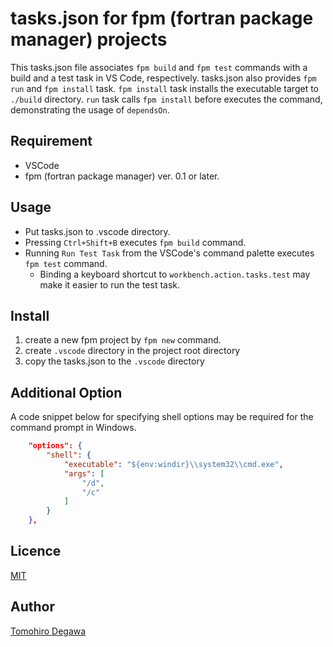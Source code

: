 # tasks.json for fpm (fortran package manager) projects

This tasks.json file associates `fpm build` and `fpm test` commands with a build and a test task in VS Code, respectively.
tasks.json also provides `fpm run` and `fpm install` task. `fpm install` task installs the executable target to `./build` directory.
`run` task calls `fpm install` before executes the command, demonstrating the usage of `dependsOn`.

## Requirement

- VSCode
- fpm (fortran package manager) ver. 0.1 or later.

## Usage
- Put tasks.json to .vscode directory.
- Pressing `Ctrl+Shift+B` executes `fpm build` command.
- Running `Run Test Task` from the VSCode's command palette executes `fpm test` command.
  - Binding a keyboard shortcut to `workbench.action.tasks.test` may make it easier to run the test task.

## Install

1. create a new fpm project by `fpm new` command.
1. create `.vscode` directory in the project root directory
1. copy the tasks.json to the `.vscode` directory

## Additional Option
A code snippet below for specifying shell options may be required for the command prompt in Windows.

```JSON
    "options": {
        "shell": {
            "executable": "${env:windir}\\system32\\cmd.exe",
            "args": [
                "/d",
                "/c"
            ]
        }
    },
```
## Licence

[MIT](https://github.com/tcnksm/tool/blob/master/LICENCE)

## Author

[Tomohiro Degawa](https://github.com/degawa)